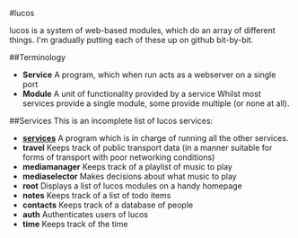 #lucos

lucos is a system of web-based modules, which do an array of different things.  I'm gradually putting each of these up on github bit-by-bit.

##Terminology
* **Service** A program, which when run acts as a webserver on a single port
* **Module** A unit of functionality provided by a service
Whilst most services provide a single module, some provide multiple (or none at all).

##Services
This is an incomplete list of lucos services:

* **[services](https://github.com/lucas42/lucos_services)** A program which is in charge of running all the other services.
* **travel** Keeps track of public transport data (in a manner suitable for forms of transport with poor networking conditions)
* **mediamanager** Keeps track of a playlist of music to play
* **mediaselector** Makes decisions about what music to play
* **root** Displays a list of lucos modules on a handy homepage
* **notes** Keeps track of a list of todo items
* **contacts** Keeps track of a database of people
* **auth** Authenticates users of lucos
* **time** Keeps track of the time
